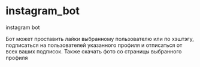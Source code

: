 # instagram_bot
instagram bot

Бот может проставить лайки выбранному пользователю или по хэштэгу,
подписаться на пользователей указанного профиля и отписаться от всех ваших подписок.
Также скачать фото со страницы выбранного профиля
